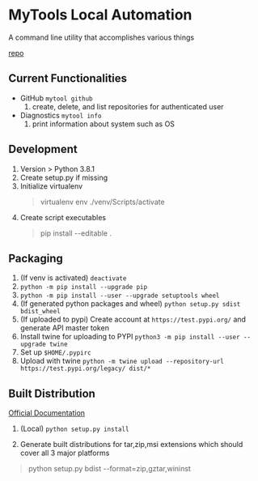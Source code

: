 # MyTools Local Automation

A command line utility that accomplishes various things

[repo](https://github.com/gluo7777/mytools)

## Current Functionalities

- GitHub `mytool github`
    1. create, delete, and list repositories for authenticated user
- Diagnostics `mytool info`
    1. print information about system such as OS

## Development

1. Version > Python 3.8.1
2. Create setup.py if missing
3. Initialize virtualenv
    > virtualenv env
    > ./venv/Scripts/activate
4. Create script executables
    > pip install --editable .

## Packaging

1. (If venv is activated) `deactivate`
1. `python -m pip install --upgrade pip`
1. `python -m pip install --user --upgrade setuptools wheel`
1. (If generated python packages and wheel) `python setup.py sdist bdist_wheel`
1. (If uploaded to pypi) Create account at `https://test.pypi.org/` and generate API master token
1. Install twine for uploading to PYPI `python3 -m pip install --user --upgrade twine`
1. Set up `$HOME/.pypirc`
1. Upload with twine `python -m twine upload --repository-url https://test.pypi.org/legacy/ dist/*`

## Built Distribution

[Official Documentation](https://docs.python.org/3/distutils/builtdist.html)

1. (Local) `python setup.py install`

1. Generate built distributions for tar,zip,msi extensions which should cover all 3 major platforms
> python setup.py bdist --format=zip,gztar,wininst